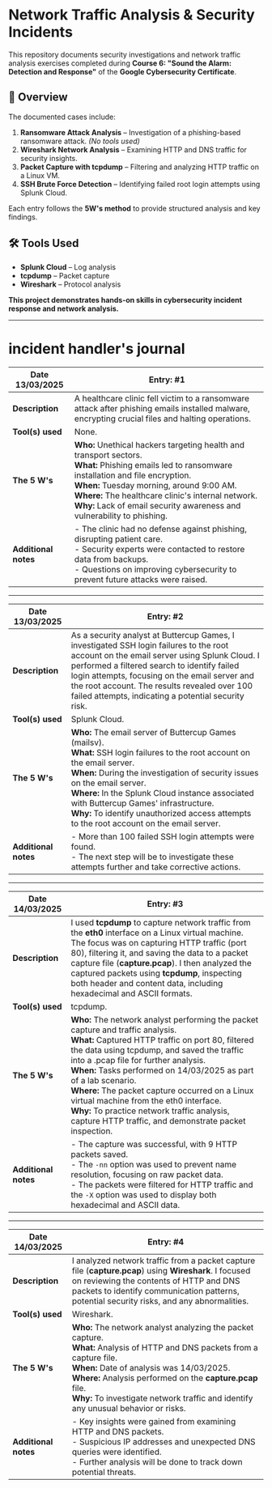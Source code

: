 # Network Traffic Analysis & Security Incidents  

This repository documents security investigations and network traffic analysis exercises completed during **Course 6: "Sound the Alarm: Detection and Response"** of the **Google Cybersecurity Certificate**.  

## 📌 Overview  
The documented cases include:  
1. **Ransomware Attack Analysis** – Investigation of a phishing-based ransomware attack. *(No tools used)*  
2. **Wireshark Network Analysis** – Examining HTTP and DNS traffic for security insights.  
3. **Packet Capture with tcpdump** – Filtering and analyzing HTTP traffic on a Linux VM.  
4. **SSH Brute Force Detection** – Identifying failed root login attempts using Splunk Cloud.  

Each entry follows the **5W's method** to provide structured analysis and key findings.

## 🛠️ Tools Used  
- **Splunk Cloud** – Log analysis  
- **tcpdump** – Packet capture  
- **Wireshark** – Protocol analysis  

**This project demonstrates hands-on skills in cybersecurity incident response and network analysis.**  

---

# incident handler's journal

| **Date 13/03/2025** | Entry: #1 |
|-------------------|------------------------------------------------------------------|
| **Description**    | A healthcare clinic fell victim to a ransomware attack after phishing emails installed malware, encrypting crucial files and halting operations. |
| **Tool(s) used**   | None. |
| **The 5 W's**      | **Who:** Unethical hackers targeting health and transport sectors. <br> **What:** Phishing emails led to ransomware installation and file encryption. <br> **When:** Tuesday morning, around 9:00 AM. <br> **Where:** The healthcare clinic's internal network. <br> **Why:** Lack of email security awareness and vulnerability to phishing. |
| **Additional notes** | - The clinic had no defense against phishing, disrupting patient care. <br> - Security experts were contacted to restore data from backups. <br> - Questions on improving cybersecurity to prevent future attacks were raised. |

---

| **Date 13/03/2025** | Entry: #2 |
|-------------------|------------------------------------------------------------------|
| **Description**    | As a security analyst at Buttercup Games, I investigated SSH login failures to the root account on the email server using Splunk Cloud. I performed a filtered search to identify failed login attempts, focusing on the email server and the root account. The results revealed over 100 failed attempts, indicating a potential security risk. |
| **Tool(s) used**   | Splunk Cloud. |
| **The 5 W's**      | **Who:** The email server of Buttercup Games (mailsv). <br> **What:** SSH login failures to the root account on the email server. <br> **When:** During the investigation of security issues on the email server. <br> **Where:** In the Splunk Cloud instance associated with Buttercup Games' infrastructure. <br> **Why:** To identify unauthorized access attempts to the root account on the email server. |
| **Additional notes** | - More than 100 failed SSH login attempts were found. <br> - The next step will be to investigate these attempts further and take corrective actions. |

---

| **Date 14/03/2025** | Entry: #3 |
|-------------------|------------------------------------------------------------------|
| **Description**    | I used **tcpdump** to capture network traffic from the **eth0** interface on a Linux virtual machine. The focus was on capturing HTTP traffic (port 80), filtering it, and saving the data to a packet capture file (**capture.pcap**). I then analyzed the captured packets using **tcpdump**, inspecting both header and content data, including hexadecimal and ASCII formats. |
| **Tool(s) used**   | tcpdump. |
| **The 5 W's**      | **Who:** The network analyst performing the packet capture and traffic analysis. <br> **What:** Captured HTTP traffic on port 80, filtered the data using tcpdump, and saved the traffic into a .pcap file for further analysis. <br> **When:** Tasks performed on 14/03/2025 as part of a lab scenario. <br> **Where:** The packet capture occurred on a Linux virtual machine from the eth0 interface. <br> **Why:** To practice network traffic analysis, capture HTTP traffic, and demonstrate packet inspection. |
| **Additional notes** | - The capture was successful, with 9 HTTP packets saved. <br> - The `-nn` option was used to prevent name resolution, focusing on raw packet data. <br> - The packets were filtered for HTTP traffic and the `-X` option was used to display both hexadecimal and ASCII data. |

---

| **Date 14/03/2025** | Entry: #4 |
|-------------------|------------------------------------------------------------------|
| **Description**    | I analyzed network traffic from a packet capture file (**capture.pcap**) using **Wireshark**. I focused on reviewing the contents of HTTP and DNS packets to identify communication patterns, potential security risks, and any abnormalities. |
| **Tool(s) used**   | Wireshark. |
| **The 5 W's**      | **Who:** The network analyst analyzing the packet capture. <br> **What:** Analysis of HTTP and DNS packets from a capture file. <br> **When:** Date of analysis was 14/03/2025. <br> **Where:** Analysis performed on the **capture.pcap** file. <br> **Why:** To investigate network traffic and identify any unusual behavior or risks. |
| **Additional notes** | - Key insights were gained from examining HTTP and DNS packets. <br> - Suspicious IP addresses and unexpected DNS queries were identified. <br> - Further analysis will be done to track down potential threats. |

